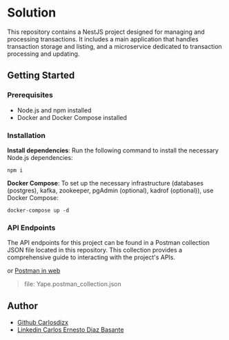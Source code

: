 # Solution
This repository contains a NestJS project designed for managing and processing transactions. It includes a main application that handles transaction storage and listing, and a microservice dedicated to transaction processing and updating.

## Getting Started

### Prerequisites
- Node.js and npm installed
- Docker and Docker Compose installed

### Installation

**Install dependencies**:
   Run the following command to install the necessary Node.js dependencies:

```shell
npm i
```


 **Docker Compose**:
   To set up the necessary infrastructure (databases (postgres), kafka, zookeeper, pgAdmin (optional), kadrof (optional)), use Docker Compose:

```shell
docker-compose up -d
```


### API Endpoints
The API endpoints for this project can be found in a Postman collection JSON file located in this repository. This collection provides a comprehensive guide to interacting with the project's APIs.

or [Postman in web](https://milio-payment.postman.co/workspace/Learning~f1c56b68-de3a-4fd2-b435-a66757d3c44c/collection/29333578-3bc848c0-052e-4bcd-acc1-3ba9226e6338?action=share&creator=29333578&active-environment=29333578-390c5b74-1f2d-49c0-b93a-04e4e3730119)

> file: Yape.postman_collection.json


## Author

- [Github Carlosdizx](https://github.com/carlosdizx)
- [Linkedin Carlos Ernesto Diaz Basante](https://www.linkedin.com/in/carlos-ernesto-diaz-basante/)
